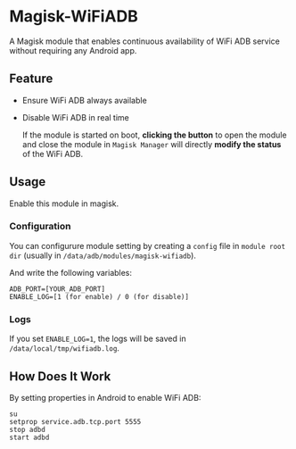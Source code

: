 # Magisk-WiFiADB

A Magisk module that enables continuous availability of WiFi ADB service without requiring any Android app.

## Feature

- Ensure WiFi ADB always available

- Disable WiFi ADB in real time
  
  If the module is started on boot, **clicking the button** to open the module and close the module in `Magisk Manager` will directly **modify the status** of the WiFi ADB.

## Usage

Enable this module in magisk.

### Configuration

You can configurure module setting by creating a `config` file in `module root dir` (usually in `/data/adb/modules/magisk-wifiadb`).

And write the following variables:

```
ADB_PORT=[YOUR_ADB_PORT]
ENABLE_LOG=[1 (for enable) / 0 (for disable)]
```

### Logs

If you set `ENABLE_LOG=1`, the logs will be saved in `/data/local/tmp/wifiadb.log`.

## How Does It Work

By setting properties in Android to enable WiFi ADB:

```shell
su
setprop service.adb.tcp.port 5555
stop adbd
start adbd
```
